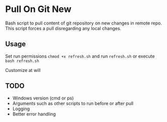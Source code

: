 # Pull On Git New
Bash script to pull content of git repository on new changes in remote repo.
This script forces a pull disregarding any local changes.

## Usage
Set run permissions `chmod +x refresh.sh` and run `refresh.sh` or execute `bash refresh.sh`

Customize at will


## TODO
- Windows version (cmd or ps)
- Arguments such as other scripts to run before or after pull
- Logging
- Better error handling

